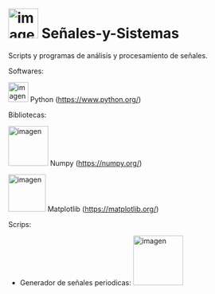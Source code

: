 <h1> <img src="https://github.com/user-attachments/assets/62dd8b64-3a3c-42a4-bede-c2a1d65ad0f2" alt="imagen" width="60"/>  Señales-y-Sistemas </h1>

Scripts y programas de análisis y procesamiento de señales.

Softwares:

<img src="https://github.com/user-attachments/assets/ba83e6f1-9199-486a-9077-dc55ac53fd96" alt="imagen" width="40"/> Python (https://www.python.org/)


Bibliotecas:

<img src="https://github.com/user-attachments/assets/30e526f7-5312-44d2-9754-8ac7bb9a10cc" alt="imagen" width="80"/> Numpy (https://numpy.org/)

<img src="https://github.com/user-attachments/assets/22d631ff-fc0d-4fd7-a16a-5153213f1468" alt="imagen" width="75"/> Matplotlib (https://matplotlib.org/)


Scrips:  
  - Generador de señales periodicas:
      <img src="https://github.com/user-attachments/assets/1f0e2eb8-3c14-4821-828b-f536b5a42763" alt="imagen" width="100"/>

   
                                                    
